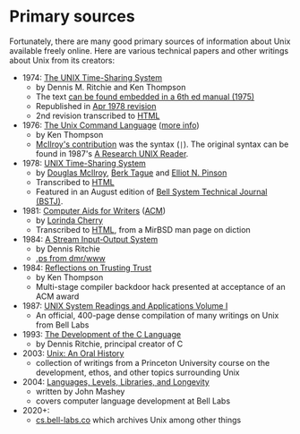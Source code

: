 # Primary sources

Fortunately, there are many good primary sources of information about Unix available freely online. Here are various technical papers and other writings about Unix from its creators:


* 1974: [The UNIX Time-Sharing System](https://dl.acm.org/doi/10.1145/361011.361061)
  * by Dennis M. Ritchie and Ken Thompson
  * The text [can be found embedded in a 6th ed manual (1975)](https://archive.org/details/v6-manual/page/n307/mode/2up)
  * Republished in [Apr 1978 revision](https://ieeexplore.ieee.org/document/6770404)
  * 2nd revision transcribed to [HTML](https://cseweb.ucsd.edu/~ricko/CSE80/Unix_TimeSharing_System_cacm.html)
* 1976: [The Unix Command Language](https://archive.org/download/the-unix-command-language/the-unix-command-language.pdf) ([more info](https://github.com/susam/tucl#combined-pdf))
  * by Ken Thompson
  * [McIlroy's contribution](https://minnie.tuhs.org/pipermail/tuhs/2020-December/022535.html) was the syntax (` | `). The original syntax can be found in 1987's [A Research UNIX Reader](https://archive.org/details/a_research_unix_reader/page/n27/mode/2up).
* 1978: [UNIX Time-Sharing System](https://archive.org/details/bstj57-6-1899/mode/2up)
  * by [Douglas McIlroy](https://www.cs.dartmouth.edu/~doug/), [Berk Tague](http://doc.cat-v.org/unix/oral-history/precis/tague.htm) and [Elliot N. Pinson](https://dl.acm.org/profile/81385595755)
  * Transcribed to [HTML](https://danluu.com/mcilroy-unix/)
  * Featured in an August edition of [Bell System Technical Journal (BSTJ)](https://en.wikipedia.org/wiki/Bell_Labs_Technical_Journal).
* 1981: [Computer Aids for Writers](https://archive.org/details/sigplan-sigoa-text-manipulation/page/n67/mode/2up) ([ACM](https://dl.acm.org/doi/abs/10.1145/872730.806455?originalServiceName=showPdf))
  * by [Lorinda Cherry](https://www.princeton.edu/~hos/frs122/precis/cherry1.htm)
  * Transcribed to [HTML](https://www.mirbsd.org/htman/i386/manUSD/29.diction.htm), from a MirBSD man page on diction
* 1984: [A Stream Input‐Output System](https://onlinelibrary.wiley.com/doi/abs/10.1002/j.1538-7305.1984.tb00071.x)
  * by Dennis Ritchie
  * [.ps from dmr/www](http://www.bell-labs.com/usr/dmr/www/st.ps)
* 1984: [Reflections on Trusting Trust](https://www.win.tue.nl/~aeb/linux/hh/thompson/trust.html)
  * by Ken Thompson
  * Multi-stage compiler backdoor hack presented at acceptance of an ACM award
* 1987: [UNIX System Readings and Applications Volume I](http://www.bitsavers.org/pdf/att/unix/UNIX_System_Readings_and_Applications_Volume_1_1987.pdf)
  * An official, 400-page dense compilation of many writings on Unix from Bell Labs
* 1993: [The Development of the C Language](http://www.bell-labs.com/usr/dmr/www/chist.pdf)
  * by Dennis Ritchie, principal creator of C
* 2003: [Unix: An Oral History](http://www.princeton.edu/~hos/frs122/unixhist/oralhistory.htm)
  * collection of writings from a Princeton University course on the development, ethos, and other topics surrounding Unix
* 2004: [Languages, Levels, Libraries, and Longevity](https://dl.acm.org/ft_gateway.cfm?id=1039532&ftid=297456&dwn=1)
  * written by John Mashey
  * covers computer language development at Bell Labs
* 2020+:
  * [cs.bell-labs.co](http://cs.bell-labs.co/) which archives Unix among other things
